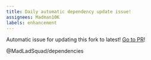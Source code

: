 ```yaml
---
title: Daily automatic dependency update issue!
assignees: Madman10K
labels: enhancement
---
```

Automatic issue for updating this fork to latest! [Go to PR](https://github.com/MadLadSquad/dav1d/compare/master...videolan:dav1d:master)!

@MadLadSquad/dependencies 
